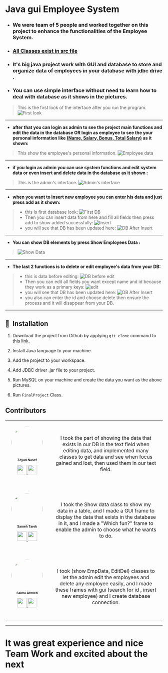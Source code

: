 # Java gui Employee System

  * ### We were team of 5 people and worked together on this project to enhance the functionalities of the Employee System.

  * ### **<u>All Classes exist in src file</u>**
  * ### It's big java project work with GUI and database to store and organize data of employees in your database with <u>jdbc drive </u>.
  * ### You can use simple interface without need to learn how to deal with database as it shows in the pictures.
  >This is the first look of the interface after you run the program.
  ![First look](img/FirstLook.png "Details")
  ***
  * **after that you can login as admin to see the project main functions and edit the data in the database **OR** login as employee to see the your personal information like **<u>(Name, Salary, Bonus, Total Salary)</u>** as it shown:**
  
  >This show the employee's personal information.
  ![Employee data](img/Employee.png "Details")
***
  * **if you login as admin you can use system functions and edit system data or even insert and delete data in the database as it shown :**
  >This is the admin's interface.
    ![Admin's interface](img/AdminInterface.png "Details")

***
* **when you want to insert new employee you can enter his data and just press add as it shown:**
> * this is first database look:
>![First DB](img/FirstDB.png "Details")
>  * Then you can insert data from here and fill all fields then press add to show added successfully: 
> ![Insert](img/InsertGui.png "Details")
>  * you will see that DB has been updated here:
  ![DB After Insert](img/DBafterInsert.png "Details")
***
* **You can show DB elements by press Show Employees Data :**
> ![Show Data](img/ShowData.png "Details")
***
* **The last 2 functions is to delete or edit employee's data from your DB:**
> * this is data before editing:
>![DB before edit](img/DataBeforeEdit.png "Details")
>  * Then you can edit all fields you want except name and id because they work as a primary keys: 
> ![edit](img/DataWhileEdit.png "Details")
>  * you will see that DB has been updated here:
> ![DB After Insert](img/DataAfterEdit.png "Details")
> * you also can enter the id and choose delete then ensure the process and it will disappear from your DB.
***
## 🚀&nbsp; Installation

1. Download the project from Github by applying ```git clone``` command to this  [link](https://github.com/Zeyad2003/GUI-Employee-System.git).

2. Install Java language to your machine. 

3. Add the project to your workspace.

4. Add JDBC driver .jar file to your project.

5. Run MySQL on your machine and create the data you want as the above pictures.

6. Run ```FinalProject``` Class.

## Contributors
<table style="border-collapse: collapse; width: 100%;">
  <tr>
    <td style="text-align: center; padding: 20px;">
      <img src="https://avatars.githubusercontent.com/u/87117386?v=4" style="width: 100px; height: 100px; border-radius: 50%; height: auto; max-width: 100px" alt="">
      <br>
      <sub style="font-weight: bold; white-space: nowrap; font-size: 10px">Zeyad Nasef</sub>
      <p style="margin-top: 10px;">
        <a href="https://www.linkedin.com/in/zeyad-nasef-aa0a49201/" alt="Linkedin">
          <img src="http://www.iconninja.com/files/863/607/751/network-linkedin-social-connection-circular-circle-media-icon.svg" style="width: 30px;">
        </a>
        <a href="https://github.com/Zeyad2003" alt="Github">
          <img src="http://www.iconninja.com/files/241/825/211/round-collaboration-social-github-code-circle-network-icon.svg" style="width: 30px;">
        </a>
      </p>
    </td>
    <td style="text-align: center; padding: 20px;">
      I took the part of showing the data that exists in our DB in the text field when editing data, and implemented many classes to get data and see when focus gained and lost, then used them in our text field.
    </td>
  </tr>
  <tr>
    <td style="text-align: center; padding: 20px;">
      <img src="https://avatars.githubusercontent.com/u/108232157?v=4" style="width: 100px; height: 100px; border-radius: 50%; height: auto; max-width: 100px" alt="">
      <br>
      <sub style="font-weight: bold; white-space: nowrap; font-size: 10px">Sameh Tarek</sub>
      <p style="margin-top: 10px;">
        <a href="https://www.linkedin.com/in/sameh-tarek-mohamed-766a0a234/" alt="Linkedin">
          <img src="http://www.iconninja.com/files/863/607/751/network-linkedin-social-connection-circular-circle-media-icon.svg" style="width: 30px;">
        </a>
        <a href="https://github.com/Sameh1Tarek" alt="Github">
          <img src="http://www.iconninja.com/files/241/825/211/round-collaboration-social-github-code-circle-network-icon.svg" style="width: 30px;">
        </a>
      </p>
    </td>
    <td style="text-align: center; padding: 20px;">
      I took the Show data class to show my data in a table, and I made a GUI frame to display the data that exists in the database in it, and I made a "Which fun?" frame to enable the admin to choose what he wants to do.
    </td>
  </tr>
  <tr>
    <td style="text-align: center; padding: 20px;">
      <img src="https://avatars.githubusercontent.com/u/75453328?v=4" style="width: 100px; height: 100px; border-radius: 50%; height: auto; max-width: 100px" alt="">
      <br>
      <sub style="font-weight: bold; white-space: nowrap; font-size: 10px">Salma Ahmed</sub>
      <p style="margin-top: 10px;">
        <a href="https://www.linkedin.com/in/salma-ahmed-399616208/" alt="Linkedin">
          <img src="http://www.iconninja.com/files/863/607/751/network-linkedin-social-connection-circular-circle-media-icon.svg" style="width: 30px;">
        </a>
        <a href="https://github.com/salmaahmed0" alt="Github">
          <img src="http://www.iconninja.com/files/241/825/211/round-collaboration-social-github-code-circle-network-icon.svg" style="width: 30px;">
        </a>
      </p>
    </td>
    <td style="text-align: center; padding: 20px;">
      I took (show EmpData, EditDel) classes to let the admin edit the employees and delete any employee easily, and I made these frames with gui (search for id , insert new employee) and I create database connection.
    </td>
  </tr>
</table>
<hr>

# It was great experience and nice Team Work and excited about the next
